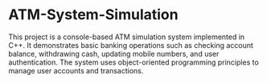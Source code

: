 # ATM-System-Simulation

This project is a console-based ATM simulation system implemented in C++. It demonstrates basic banking operations such as checking account balance, withdrawing cash, updating mobile numbers, and user authentication. The system uses object-oriented programming principles to manage user accounts and transactions.
